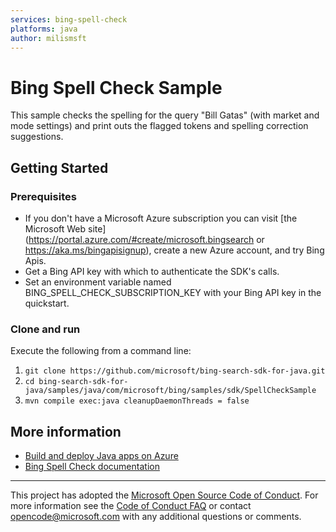 ```yaml
---
services: bing-spell-check
platforms: java
author: milismsft
---
```


# Bing Spell Check Sample

This sample checks the spelling for the query "Bill Gatas" (with market and mode settings) and print outs the flagged tokens and spelling correction suggestions.

## Getting Started

### Prerequisites
- If you don't have a Microsoft Azure subscription you can visit [the Microsoft Web site](https://portal.azure.com/#create/microsoft.bingsearch or https://aka.ms/bingapisignup), create a new Azure account, and try Bing Apis.
- Get a Bing API key with which to authenticate the SDK's calls. 
- Set an environment variable named BING_SPELL_CHECK_SUBSCRIPTION_KEY with your Bing API key in the quickstart.

### Clone and run

Execute the following from a command line:
1. `git clone https://github.com/microsoft/bing-search-sdk-for-java.git`
2. `cd bing-search-sdk-for-java/samples/java/com/microsoft/bing/samples/sdk/SpellCheckSample`
1. `mvn compile exec:java cleanupDaemonThreads = false`

## More information 

- [Build and deploy Java apps on Azure](http://azure.com/java)
- [Bing Spell Check documentation](https://docs.microsoft.com/en-us/bing/search-apis/bing-spell-check/)

---

This project has adopted the [Microsoft Open Source Code of Conduct](https://opensource.microsoft.com/codeofconduct/). For more information see the [Code of Conduct FAQ](https://opensource.microsoft.com/codeofconduct/faq/) or contact [opencode@microsoft.com](mailto:opencode@microsoft.com) with any additional questions or comments.
